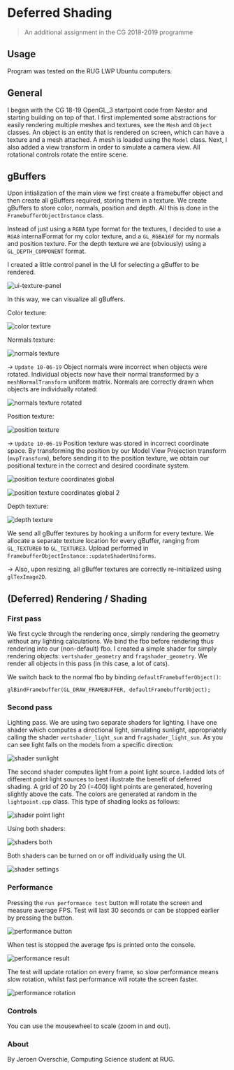 # Deferred Shading
> An additional assignment in the CG 2018-2019 programme

## Usage

Program was tested on the RUG LWP Ubuntu computers.

## General
	
I began with the CG 18-19 OpenGL_3 startpoint code from Nestor and starting building on top of that. I first implemented some abstractions for easily rendering multiple meshes and textures, see the `Mesh` and `Object` classes. An object is an entity that is rendered on screen, which can have a texture and a mesh attached. A mesh is loaded using the `Model` class. Next, I also added a view transform in order to simulate a camera view. All rotational controls rotate the entire scene. 

## gBuffers

Upon intialization of the main view we first create a framebuffer object and then create all gBuffers required, storing them in a texture. We create gBuffers to store color, normals, position and depth. All this is done in the `FramebufferObjectInstance` class.

Instead of just using a `RGBA` type format for the textures, I decided to use a `RGA8` internalFormat for my color texture, and a `GL_RGBA16F` for my normals and position texture. For the depth texture we are (obviously) using a `GL_DEPTH_COMPONENT` format.

I created a little control panel in the UI for selecting a gBuffer to be rendered.

![ui-texture-panel](./Screenshots/ui-texture-panel.png)

In this way, we can visualize all gBuffers.

Color texture:

![color texture](./Screenshots/texture-color.png)

Normals texture:

![normals texture](./Screenshots/texture-normals.png)

→ `Update 10-06-19` Object normals were incorrect when objects were rotated. Individual objects now have their normal transformed by a `meshNormalTransform` uniform matrix. Normals are correctly drawn when objects are individually rotated:

![normals texture rotated](./Screenshots/texture-normals-rotated.png)

Position texture:

![position texture](./Screenshots/texture-position.png)

→ `Update 10-06-19` Position texture was stored in incorrect coordinate space. By transforming the position by our Model View Projection transform (`mvpTransform`), before sending it to the position texture, we obtain our positional texture in the correct and desired coordinate system.

![position texture coordinates global](./Screenshots/texture-position-coordinates-global.png)

![position texture coordinates global 2](./Screenshots/texture-position-coordinates-global-2.png)

Depth texture:

![depth texture](./Screenshots/texture-depth.png)

We send all gBuffer textures by hooking a uniform for every texture. We allocate a separate texture location for every gBuffer, ranging from `GL_TEXTURE0` to `GL_TEXTURE3`. Upload performed in `FramebufferObjectInstance::updateShaderUniforms`.

→ Also, upon resizing, all gBuffer textures are correctly re-initialized using `glTexImage2D`.

## (Deferred) Rendering / Shading

### First pass
We first cycle through the rendering once, simply rendering the geometry without any lighting calculations. We bind the fbo before rendering thus rendering into our (non-default) fbo. I created a simple shader for simply rendering objects: `vertshader_geometry` and `fragshader_geometry`. We render all objects in this pass (in this case, a lot of cats).

We switch back to the normal fbo by binding `defaultFramebufferObject()`: 

`glBindFramebuffer(GL_DRAW_FRAMEBUFFER, defaultFramebufferObject);`

### Second pass
Lighting pass. We are using two separate shaders for lighting. I have one shader which computes a directional light, simulating sunlight, appropriately calling the shader `vertshader_light_sun` and `fragshader_light_sun`. As you can see light falls on the models from a specific direction:

![shader sunlight](./Screenshots/lighting-sun-light.png)

The second shader computes light from a point light source. I added lots of different point light sources to best illustrate the benefit of deferred shading. A grid of 20 by 20 (=400) light points are generated, hovering slightly above the cats. The colors are generated at random in the `lightpoint.cpp` class. This type of shading looks as follows:

![shader point light](./Screenshots/lighting-point-lights.png)

Using both shaders:

![shaders both](./Screenshots/lighting-both.png)

Both shaders can be turned on or off individually using the UI.

![shader settings](./Screenshots/shader-settings.png)

### Performance

Pressing the `run performance test` button will rotate the screen and measure average FPS. Test will last 30 seconds or can be stopped earlier by pressing the button.

![performance button](./Screenshots/performance-button.png)

When test is stopped the average fps is printed onto the console.

![performance result](./Screenshots/performance-result.png)

The test will update rotation on every frame, so slow performance means slow rotation, whilst fast performance will rotate the screen faster.

![performance rotation](./Screenshots/performance-rotation-ex.gif)

### Controls

You can use the mousewheel to scale (zoom in and out).

### About

By Jeroen Overschie, Computing Science student at RUG.
